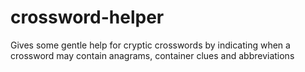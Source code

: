 # crossword-helper
Gives some gentle help for cryptic crosswords by indicating when a crossword may contain anagrams, container clues and abbreviations
